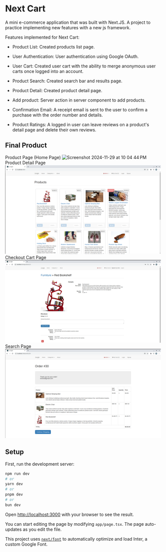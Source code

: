 # Next Cart

A mini e-commerce application that was built with Next.JS.
A project to practice implementing new features with a new js framework.

Features implemented for Next Cart:

- Product List: Created products list page.
- User Authentication: User authentication using Google OAuth.
- User Cart: Created user cart with the ability to merge anonymous user carts once logged into an account.
- Product Search: Created search bar and results page.
- Product Detail: Created product detail page. 
- Add product: Server action in server component to add products.

- Confirmation Email: A receipt email is sent to the user to confirm a purchase with the order number and details.
- Product Ratings: A logged in user can leave reviews on a product's detail page and delete their own reviews.

## Final Product
Product Page (Home Page)
<img width="1726" alt="Screenshot 2024-11-29 at 10 04 44 PM" src="https://github.com/user-attachments/assets/63de8d89-a1f0-4b7b-bc63-6481a5cf3b75">
Product Detail Page
!["Screenshot of the Product Page"](https://github.com/AleksandarDmitrovic/jungle-rails/blob/master/docs/products.png?raw=true)
Checkout Cart Page
!["Screenshot of Product details Page"](https://github.com/AleksandarDmitrovic/jungle-rails/blob/master/docs/product_details.png?raw=true)
Search Page
!["Screenshot of Order Confirmation Page"](https://github.com/AleksandarDmitrovic/jungle-rails/blob/master/docs/order_confirmation.png?raw=true)



## Setup

First, run the development server:

```bash
npm run dev
# or
yarn dev
# or
pnpm dev
# or
bun dev
```

Open [http://localhost:3000](http://localhost:3000) with your browser to see the result.

You can start editing the page by modifying `app/page.tsx`. The page auto-updates as you edit the file.

This project uses [`next/font`](https://nextjs.org/docs/basic-features/font-optimization) to automatically optimize and load Inter, a custom Google Font.
